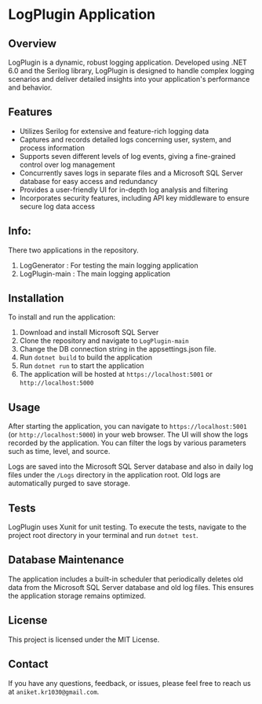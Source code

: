 # LogPlugin Application


## Overview

LogPlugin is a dynamic, robust logging application. Developed using .NET 6.0 and the Serilog library, LogPlugin is designed to handle complex logging scenarios and deliver detailed insights into your application's performance and behavior.

## Features

- Utilizes Serilog for extensive and feature-rich logging data
- Captures and records detailed logs concerning user, system, and process information
- Supports seven different levels of log events, giving a fine-grained control over log management
- Concurrently saves logs in separate files and a Microsoft SQL Server database for easy access and redundancy
- Provides a user-friendly UI for in-depth log analysis and filtering
- Incorporates security features, including API key middleware to ensure secure log data access

## Info:

There two applications in the repository.
1. LogGenerator : For testing the main logging application
2. LogPlugin-main : The main logging application


## Installation

To install and run the application:

1. Download and install Microsoft SQL Server
2. Clone the repository and navigate to `LogPlugin-main`
3. Change the DB connection string in the appsettings.json file.
4. Run `dotnet build` to build the application
5. Run `dotnet run` to start the application
6. The application will be hosted at `https://localhost:5001` or `http://localhost:5000`

## Usage

After starting the application, you can navigate to `https://localhost:5001` (or `http://localhost:5000`) in your web browser. The UI will show the logs recorded by the application. You can filter the logs by various parameters such as time, level, and source.

Logs are saved into the Microsoft SQL Server database and also in daily log files under the `/Logs` directory in the application root. Old logs are automatically purged to save storage.

## Tests

LogPlugin uses Xunit for unit testing. To execute the tests, navigate to the project root directory in your terminal and run `dotnet test`.

## Database Maintenance

The application includes a built-in scheduler that periodically deletes old data from the Microsoft SQL Server database and old log files. This ensures the application storage remains optimized.

## License

This project is licensed under the MIT License.

## Contact

If you have any questions, feedback, or issues, please feel free to reach us at `aniket.kr1030@gmail.com`.

